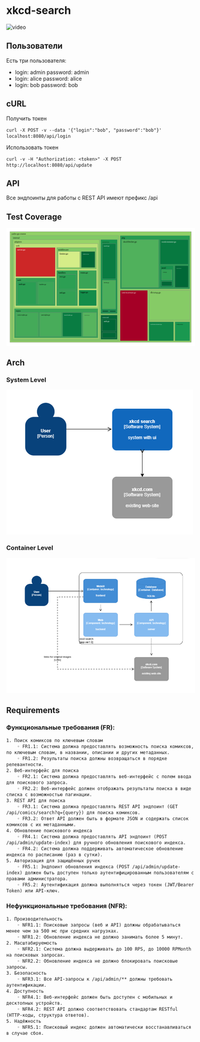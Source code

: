# xkcd-search
![video](example.GIF)
## Пользователи
Есть три пользователя:
* login: admin password: admin
* login: alice password: alice
* login: bob password: bob
## cURL
Получить токен
```
curl -X POST -v --data '{"login":"bob", "password":"bob"}' localhost:8080/api/login
```
Использовать токен
```
curl -v -H "Authorization: <token>" -X POST http://localhost:8080/api/update

```
## API
Все эндпоинты для работы с REST API имеют префикс /api

## Test Coverage
![Cover.svg](assets/cover.svg)

## Arch

### System Level
![System](assets/System.png)

### Container Level
![Container](assets/Container.png)

## Requirements

### Функциональные требования (FR):
    1. Поиск комиксов по ключевым словам
        ◦ FR1.1: Система должна предоставлять возможность поиска комиксов, по ключевым словам, в названии, описании и других метаданных.
        ◦ FR1.2: Результаты поиска должны возвращаться в порядке релевантности.
    2. Веб-интерфейс для поиска
        ◦ FR2.1: Система должна предоставлять веб-интерфейс с полем ввода для поискового запроса.
        ◦ FR2.2: Веб-интерфейс должен отображать результаты поиска в виде списка с возможностью пагинации.
    3. REST API для поиска
        ◦ FR3.1: Система должна предоставлять REST API эндпоинт (GET /api/comics/search?q={query}) для поиска комиксов.
        ◦ FR3.2: Ответ API должен быть в формате JSON и содержать список комиксов с их метаданными.
    4. Обновление поискового индекса
        ◦ FR4.1: Система должна предоставлять API эндпоинт (POST /api/admin/update-index) для ручного обновления поискового индекса.
        ◦ FR4.2: Система должна поддерживать автоматическое обновление индекса по расписанию (раз в сутки).
    5. Авторизация для защищённых ручек
        ◦ FR5.1: Эндпоинт обновления индекса (POST /api/admin/update-index) должен быть доступен только аутентифицированным пользователям с правами администратора.
        ◦ FR5.2: Аутентификация должна выполняться через токен (JWT/Bearer Token) или API-ключ.

### Нефункциональные требования (NFR):
    1. Производительность
        ◦ NFR1.1: Поисковые запросы (веб и API) должны обрабатываться менее чем за 500 мс при средних нагрузках.
        ◦ NFR1.2: Обновление индекса не должно занимать более 5 минут.
    2. Масштабируемость
        ◦ NFR2.1: Система должна выдерживать до 100 RPS, до 10000 RPMonth на поисковых запросах.
        ◦ NFR2.2: Обновление индекса не должно блокировать поисковые запросы.
    3. Безопасность
        ◦ NFR3.1: Все API-запросы к /api/admin/** должны требовать аутентификации.
    4. Доступность
        ◦ NFR4.1: Веб-интерфейс должен быть доступен с мобильных и десктопных устройств.
        ◦ NFR4.2: REST API должно соответствовать стандартам RESTful (HTTP-коды, структура ответов).
    5. Надёжность
        ◦ NFR5.1: Поисковый индекс должен автоматически восстанавливаться в случае сбоя.